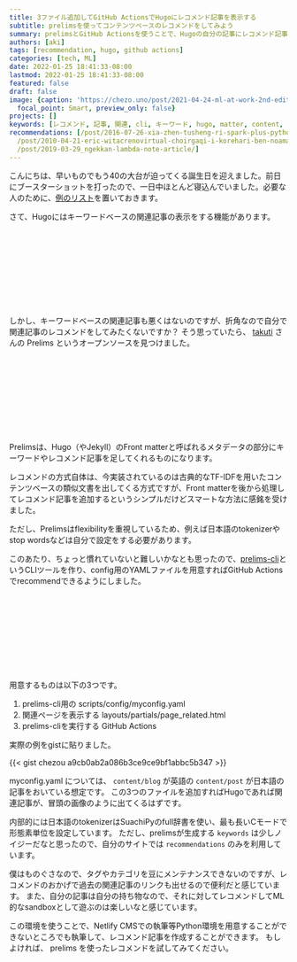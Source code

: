 ```yaml
---
title: 3ファイル追加してGitHub ActionsでHugoにレコメンド記事を表示する
subtitle: prelimsを使ってコンテンツベースのレコメンドをしてみよう
summary: prelimsとGitHub Actionsを使うことで、Hugoの自分の記事にレコメンド記事を表示できるようになります
authors: [aki]
tags: [recommendation, hugo, github actions]
categories: [tech, ML]
date: 2022-01-25 18:41:33-08:00
lastmod: 2022-01-25 18:41:33-08:00
featured: false
draft: false
image: {caption: 'https://chezo.uno/post/2021-04-24-ml-at-work-2nd-edition/ へのレコメンドの例',
  focal_point: Smart, preview_only: false}
projects: []
keywords: [レコメンド, 記事, 関連, cli, キーワード, hugo, matter, content, actions, 自分]
recommendations: [/post/2016-07-26-xia-zhen-tusheng-ri-spark-plus-python-plus-data-scienceji-ri-wokai-cui-simasita-and-ibiswoshao-jie-simasita-number-summerds/,
  /post/2010-04-21-eric-witacrenovirtual-choirgaqi-i-korehari-ben-noamatiyuademoguang-marubeki/,
  /post/2019-03-29_ngekkan-lambda-note-article/]
---
```


こんにちは、早いものでもう40の大台が迫ってくる誕生日を迎えました。前日にブースターショットを打ったので、一日中ほとんど寝込んでいました。必要な人のために、[例のリスト](https://www.amazon.jp/hz/wishlist/ls/FH3MHL6LTE02?ref_=wl_share)を置いておきます。

さて、Hugoにはキーワードベースの関連記事の表示をする機能があります。

<div class="iframely-embed"><div class="iframely-responsive" style="height: 140px; padding-bottom: 0;"><a href="https://gohugo.io/content-management/related/" data-iframely-url="//iframely.net/q1grvUY?card=small"></a></div></div><script async src="//iframely.net/embed.js" charset="utf-8"></script>

しかし、キーワードベースの関連記事も悪くはないのですが、折角なので自分で関連記事のレコメンドをしてみたくないですか？
そう思っていたら、 [takuti](https://twitter.com/takuti) さんの Prelims というオープンソースを見つけました。

<div class="iframely-embed"><div class="iframely-responsive" style="height: 140px; padding-bottom: 0;"><a href="https://github.com/takuti/prelims" data-iframely-url="//iframely.net/omDBVa8?card=small"></a></div></div><script async src="//iframely.net/embed.js" charset="utf-8"></script>

Prelimsは、Hugo（やJekyll）のFront matterと呼ばれるメタデータの部分にキーワードやレコメンド記事を足してくれるものになります。

レコメンドの方式自体は、今実装されているのは古典的なTF-IDFを用いたコンテンツベースの類似文書を出してくる方式ですが、Front matterを後から処理してレコメンド記事を追加するというシンプルだけどスマートな方法に感銘を受けました。

ただし、Prelimsはflexibilityを重視しているため、例えば日本語のtokenizerやstop wordsなどは自分で設定をする必要があります。

このあたり、ちょっと慣れていないと難しいかなとも思ったので、[prelims-cli](https://github.com/chezou/prelims-cli)というCLIツールを作り、config用のYAMLファイルを用意すればGitHub Actionsでrecommendできるようにしました。

<div class="iframely-embed"><div class="iframely-responsive" style="height: 140px; padding-bottom: 0;"><a href="https://github.com/chezou/prelims-cli" data-iframely-url="//iframely.net/m9C9uKt?card=small"></a></div></div><script async src="//iframely.net/embed.js" charset="utf-8"></script>

用意するものは以下の3つです。

1. prelims-cli用の scripts/config/myconfig.yaml
2. 関連ページを表示する layouts/partials/page_related.html
3. prelims-cliを実行する GitHub Actions

実際の例をgistに貼りました。

{{< gist chezou a9cb0ab2a086b3ce9ce9bf1abbc5b347 >}}

myconfig.yaml については、 `content/blog` が英語の `content/post` が日本語の記事をおいている想定です。
この3つのファイルを追加すればHugoであれば関連記事が、冒頭の画像のように出てくるはずです。

内部的には日本語のtokenizerはSuachiPyのfull辞書を使い、最も長いCモードで形態素単位を設定しています。
ただし、prelimsが生成する `keywords` は少しノイジーだなと思ったので、自分のサイトでは `recommendations` のみを利用しています。

僕はものぐさなので、タグやカテゴリを豆にメンテナンスできないのですが、レコメンドのおかげで過去の関連記事のリンクも出せるので便利だと感じています。
また、自分の記事は自分の持ち物なので、それに対してレコメンドしてML的なsandboxとして遊ぶのは楽しいなと感じています。

この環境を使うことで、Netlify CMSでの執筆等Python環境を用意することができないところでも執筆して、レコメンド記事を作成することができます。
もしよければ、 prelims を使ったレコメンドを試してみてください。
